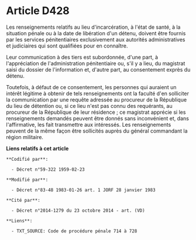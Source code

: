 # Article D428

Les renseignements relatifs au lieu d'incarcération, à l'état de santé, à la situation pénale ou à la date de libération d'un
détenu, doivent être fournis par les services pénitentiaires exclusivement aux autorités administratives et judiciaires qui
sont qualifiées pour en connaître.

Leur communication à des tiers est subordonnée, d'une part, à l'appréciation de l'administration pénitentiaire ou, s'il y a
lieu, du magistrat saisi du dossier de l'information et, d'autre part, au consentement exprès du détenu.

Toutefois, à défaut de ce consentement, les personnes qui auraient un intérêt légitime à obtenir de tels renseignements ont
la faculté d'en solliciter la communication par une requête adressée au procureur de la République du lieu de détention ou,
si ce lieu n'est pas connu des requérants, au procureur de la République de leur résidence ; ce magistrat apprécie si les
renseignements demandés peuvent être donnés sans inconvénient et, dans l'affirmative, les fait transmettre aux intéressés.
Les renseignements peuvent de la même façon être sollicités auprès du général commandant la région militaire.

**Liens relatifs à cet article**

	**Codifié par**:

	  - Décret n°59-322 1959-02-23

	**Modifié par**:

	  - Décret n°83-48 1983-01-26 art. 1 JORF 28 janvier 1983

	**Cité par**:

	  - Décret n°2014-1279 du 23 octobre 2014 - art. (VD)

	**Liens**:

	  - TXT_SOURCE: Code de procédure pénale 714 à 728
